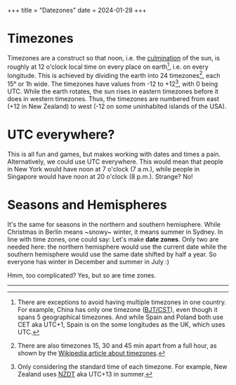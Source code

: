 +++
title = "Datezones"
date = 2024-01-28
+++

# Timezones

Timezones are a construct so that noon, i.e. the [culmination](https://en.wikipedia.org/wiki/Culmination) of the sun, is roughly at 12 o'clock local time on every place on earth[^1], i.e. on every longitude. This is achieved by dividing the earth into 24 timezones[^2], each 15° or 1h wide. The timezones have values from -12 to +12[^3], with 0 being UTC. While the earth rotates, the sun rises in eastern timezones before it does in western timezones. Thus, the timezones are numbered from east (+12 in New Zealand) to west (-12 on some uninhabited islands of the USA).


# UTC everywhere?

This is all fun and games, but makes working with dates and times a pain. Alternatively, we could use UTC everywhere. This would mean that people in New York would have noon at 7 o'clock (7 a.m.), while people in Singapore would have noon at 20 o'clock (8 p.m.). Strange? No!


# Seasons and Hemispheres

It's the same for seasons in the northern and southern hemisphere. While Christmas in Berlin means ~snowy~ winter, it means summer in Sydney. In line with time zones, one could say: Let's make **date zones**. Only two are needed here: the northern hemisphere would use the current date while the southern hemisphere would use the same date shifted by half a year. So everyone has winter in December and summer in July :)

Hmm, too complicated? Yes, but so are time zones.


---

[^1]: There are exceptions to avoid having multiple timezones in one country. For example, China has only one timezone ([BJT/CST](https://en.wikipedia.org/wiki/Time_in_China)), even though it spans 5 geographical timezones. And while Spain and Poland both use CET aka UTC+1, Spain is on the some longitudes as the UK, which uses UTC.

[^2]: There are also timezones 15, 30 and 45 min apart from a full hour, as shown by the [Wikipedia article about timezones](https://en.wikipedia.org/wiki/Time_zone).

[^3]: Only considering the standard time of each timezone. For example, New Zealand uses [NZDT](https://simple.wikipedia.org/wiki/Time_in_New_Zealand) aka UTC+13 in summer.
